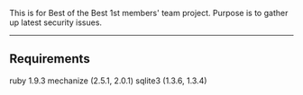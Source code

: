 This is for Best of the Best 1st members' team project.
Purpose is to gather up latest security issues.




-----------------------------------
Requirements
-----------------------------------
ruby 1.9.3
mechanize (2.5.1, 2.0.1)
sqlite3 (1.3.6, 1.3.4)




